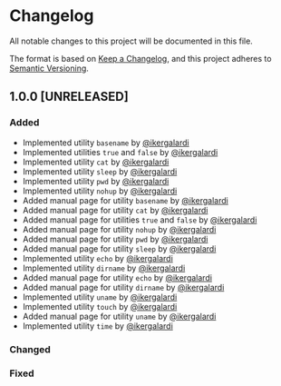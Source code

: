 # Changelog

All notable changes to this project will be documented in this file.

The format is based on [Keep a Changelog](https://keepachangelog.com/en/1.0.0/), and this project adheres to [Semantic Versioning](https://semver.org/spec/v2.0.0.html).

## 1.0.0 [UNRELEASED]
### Added
* Implemented utility `basename` by [@ikergalardi](https://github.com/IkerGalardi/)
* Implemented utilities `true` and `false` by [@ikergalardi](https://github.com/IkerGalardi/)
* Implemented utility `cat` by [@ikergalardi](https://github.com/IkerGalardi/)
* Implemented utility `sleep` by [@ikergalardi](https://github.com/IkerGalardi/)
* Implemented utility `pwd` by [@ikergalardi](https://github.com/IkerGalardi/)
* Implemented utility `nohup` by [@ikergalardi](https://github.com/IkerGalardi/)
* Added manual page for utility `basename` by [@ikergalardi](https://github.com/IkerGalardi/)
* Added manual page for utility `cat` by [@ikergalardi](https://github.com/IkerGalardi/)
* Added manual page for utilities `true` and `false` by [@ikergalardi](https://github.com/IkerGalardi/)
* Added manual page for utility `nohup` by [@ikergalardi](https://github.com/IkerGalardi/)
* Added manual page for utility `pwd` by [@ikergalardi](https://github.com/IkerGalardi/)
* Added manual page for utility `sleep` by [@ikergalardi](https://github.com/IkerGalardi/)
* Implemented utility `echo` by [@ikergalardi](https://github.com/IkerGalardi/)
* Implemented utility `dirname` by [@ikergalardi](https://github.com/IkerGalardi/)
* Added manual page for utility `echo` by [@ikergalardi](https://github.com/IkerGalardi/)
* Added manual page for utility `dirname` by [@ikergalardi](https://github.com/IkerGalardi/)
* Implemented utility `uname` by [@ikergalardi](https://github.com/IkerGalardi/)
* Implemented utility `touch` by [@ikergalardi](https://github.com/IkerGalardi/)
* Added manual page for utility `uname` by [@ikergalardi](https://github.com/IkerGalardi/)
* Implemented utility `time` by [@ikergalardi](https://github.com/IkerGalardi/)

### Changed
### Fixed
